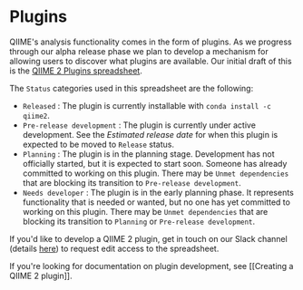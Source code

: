# Plugins

QIIME's analysis functionality comes in the form of plugins. As we progress through our alpha release phase we plan to develop a mechanism for allowing users to discover what plugins are available. Our initial draft of this is the [QIIME 2 Plugins spreadsheet](https://docs.google.com/spreadsheets/d/1KdgbooDDuh_aE-aCGlVLNgMCli513wU9E5_PgpL6tbY/pubhtml?gid=0&single=true).

The ``Status`` categories used in this spreadsheet are the following:
* ``Released`` : The plugin is currently installable with ``conda install -c qiime2``.
* ``Pre-release development`` : The plugin is currently under active development. See the *Estimated release date* for when this plugin is expected to be moved to ``Release`` status.
* ``Planning`` : The plugin is in the planning stage. Development has not officially started, but it is expected to start soon. Someone has already committed to working on this plugin. There may be ``Unmet dependencies`` that are blocking its transition to ``Pre-release development``.
* ``Needs developer`` : The plugin is in the early planning phase. It represents functionality that is needed or wanted, but no one has yet committed to working on this plugin. There may be ``Unmet dependencies`` that are blocking its transition to ``Planning`` or ``Pre-release development``.

If you'd like to develop a QIIME 2 plugin, get in touch on our Slack channel (details [here](https://github.com/qiime2/qiime2/wiki#programming-with-qiime-2)) to request edit access to the spreadsheet.

If you're looking for documentation on plugin development, see [[Creating a QIIME 2 plugin]].
